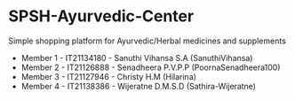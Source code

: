 # SPSH-Ayurvedic-Center
Simple shopping platform for Ayurvedic/Herbal medicines and supplements

- Member 1 - IT21134180 - Sanuthi Vihansa S.A (SanuthiVihansa)
- Member 2 - IT21126888 - Senadheera P.V.P.P (PoornaSenadheera100)
- Member 3 - IT21127946 - Christy H.M (Hilarina)
- Member 4 - IT21138386 - Wijeratne D.M.S.D (Sathira-Wijeratne)
